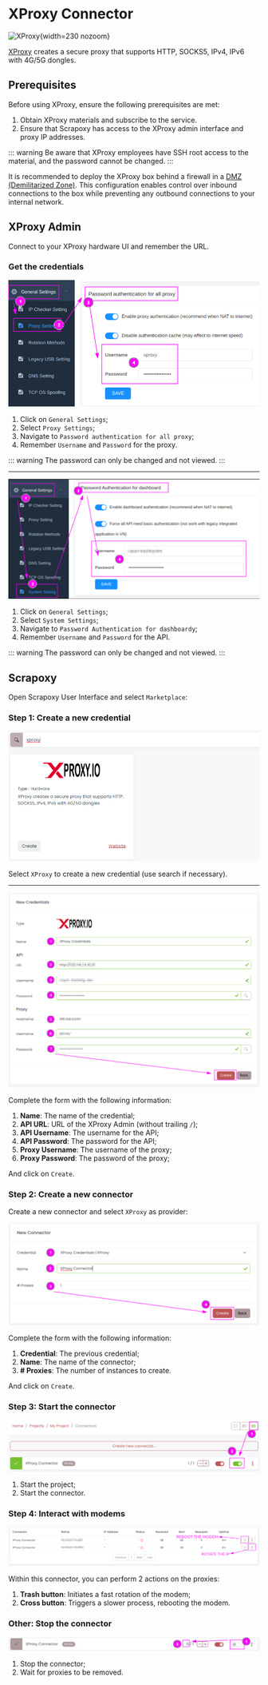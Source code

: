 # XProxy Connector

![XProxy](/assets/images/xproxy.svg){width=230 nozoom}

[XProxy](https://xproxy.io) creates a secure proxy that supports HTTP, SOCKS5, IPv4, IPv6 with 4G/5G dongles.


## Prerequisites

Before using XProxy, ensure the following prerequisites are met:

1. Obtain XProxy materials and subscribe to the service.
2. Ensure that Scrapoxy has access to the XProxy admin interface and proxy IP addresses.


::: warning
Be aware that XProxy employees have SSH root access to the material, and the password cannot be changed.
:::

It is recommended to deploy the XProxy box behind a firewall in a [DMZ (Demilitarized Zone)](https://en.wikipedia.org/wiki/DMZ_(computing)).
This configuration enables control over inbound connections to the box while preventing any outbound connections to your internal network.


## XProxy Admin

Connect to your XProxy hardware UI and remember the URL.


### Get the credentials

![XProxy Proxy Settings](xproxy_proxy_settings.png)

1. Click on `General Settings`;
2. Select `Proxy Settings`;
3. Navigate to `Password authentication for all proxy`;
4. Remember `Username` and `Password` for the proxy.

::: warning
The password can only be changed and not viewed.
:::

---

![XProxy API Settings](xproxy_api_settings.png)

1. Click on `General Settings`;
2. Select `System Settings`;
3. Navigate to `Password Authentication for dashboardy`;
4. Remember `Username` and `Password` for the API.

::: warning
The password can only be changed and not viewed.
:::


## Scrapoxy

Open Scrapoxy User Interface and select `Marketplace`:


### Step 1: Create a new credential

![Credential Select](spx_credential_select.png)

Select `XProxy` to create a new credential (use search if necessary).

---

![Credential Form](spx_credential_create.png)

Complete the form with the following information:
1. **Name**: The name of the credential;
2. **API URL**: URL of the XProxy Admin (without trailing `/`);
3. **API Username**: The username for the API;
4. **API Password**: The password for the API;
5. **Proxy Username**: The username of the proxy;
6. **Proxy Password**: The password of the proxy;

And click on `Create`.


### Step 2: Create a new connector

Create a new connector and select `XProxy` as provider:

![Connector Create](spx_connector_create.png)

Complete the form with the following information:
1. **Credential**: The previous credential;
2. **Name**: The name of the connector;
3. **# Proxies**: The number of instances to create.

And click on `Create`.


### Step 3: Start the connector

![Connector Start](spx_connector_start.png)

1. Start the project;
2. Start the connector.


### Step 4: Interact with modems

![SPX Proxies](spx_proxies.png)

Within this connector, you can perform 2 actions on the proxies:
1. **Trash button**: Initiates a fast rotation of the modem;
2. **Cross button**: Triggers a slower process, rebooting the modem.


### Other: Stop the connector

![Connector Stop](spx_connector_stop.png)

1. Stop the connector;
2. Wait for proxies to be removed.
